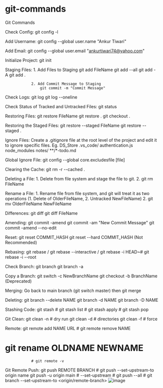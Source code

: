 # git-commands
Git Commands

Check Config: 
				git config -l
				
Add Username: 
				git config --global user.name "Ankur Tiwari"
				
Add Email: 
				git config --global user.email "ankurtiwari74@yahoo.com"
				
Initialize Project: 
				git init
				
Staging Files: 
				1. Add Files to Staging
					git add FileName
					git add --all
					git add -A
					git add .
					
				2. Add Commit Message to Staging
					git commit -m "Commit Message"
					
Check Logs: 
				git log
				git log --oneline
				
Check Status of Tracked and Untracked Files: 
				git status
				
Restoring Files: 
				git restore FileName
				git restore .
				git checkout .
				
Restoring the Staged Files:
				git restore --staged FileName
				git restore --staged .
				
Ignore Files:
				Create a .gitignore file at the root level of the project and edit it to ignore specific files.
				Eg. 
				DS_Store
				.vs_code/
				authentication.js
				node_modules
				notes/
				**/*-todo.md
				
Global Ignore File:
				git config --global core.excludesfile [file]
				
Clearing the Cache:
				git rm -r --cached .
				
Deleting a File:
				1. Delete from file system and stage the file to git.
				2. git rm FileName
				
Rename a File:
				1. Rename file from file system, and git will treat it as two operations (1. Delete of OlderFileName, 2. Untracked NewFileName)
				2. git mv OlderFileName NewFileName
				
Differences:
				git diff
				git diff FileName
				
Amending:
				git commit -amend
				git commit -am "New Commit Message"
				git commit -amend --no-edit
				
Reset:
				git reset COMMIT_HASH
				git reset --hard COMMIT_HASH (Not Recommended)
				
Rebasing:
				git rebase <branch>/<commit>
				git rebase --interactive <branch>/<commit>
				git rebase -i HEAD~#
				git rebase -i --root
				
Check Branch:
				git branch
				git branch -a
				
Copy a Branch:
				git switch -c NewBranchName
				git checkout -b BranchName (Deprecated)
				
Merging:
				Go back to main branch (git switch master) then
				git merge <branch>
				
Deleting:
				git branch --delete NAME
				git branch -d NAME
				git branch -D NAME
				
Stashing Code:
				git stash
				# git stash list
				# git stash apply
				# git stash pop
				
Git Clean:
				git clean -n # dry run
				git clean -d # directories
				git clean -f # force 
				
Remote:
				git remote add NAME URL
				# git remote remove NAME
# git rename OLDNAME NEWNAME
				# git remote -v
				
Git Remote Push:
				git push REMOTE BRANCH
				# git push --set-upstream-to origin name
				git push -u origin main # --set-upstream
				# git push --all
				# git branch --set-upstream-to <origin/remote-branch>
![image](https://user-images.githubusercontent.com/47471073/155196285-48cc492b-6aec-4e4d-a3db-fe6e5e3dfead.png)
